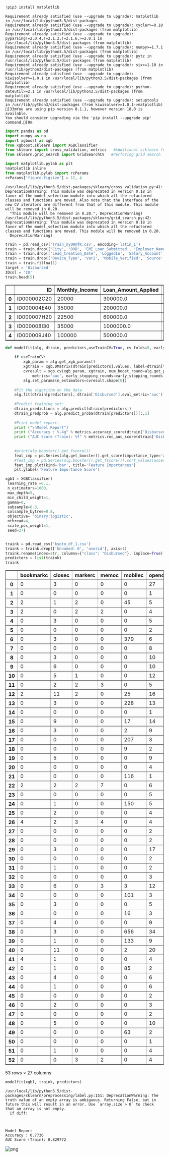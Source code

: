 

```python
!pip3 install matplotlib
```

    Requirement already satisfied (use --upgrade to upgrade): matplotlib in /usr/local/lib/python3.5/dist-packages
    Requirement already satisfied (use --upgrade to upgrade): cycler>=0.10 in /usr/local/lib/python3.5/dist-packages (from matplotlib)
    Requirement already satisfied (use --upgrade to upgrade): pyparsing!=2.0.4,!=2.1.2,!=2.1.6,>=2.0.1 in /usr/local/lib/python3.5/dist-packages (from matplotlib)
    Requirement already satisfied (use --upgrade to upgrade): numpy>=1.7.1 in /usr/local/lib/python3.5/dist-packages (from matplotlib)
    Requirement already satisfied (use --upgrade to upgrade): pytz in /usr/local/lib/python3.5/dist-packages (from matplotlib)
    Requirement already satisfied (use --upgrade to upgrade): six>=1.10 in /usr/lib/python3/dist-packages (from matplotlib)
    Requirement already satisfied (use --upgrade to upgrade): kiwisolver>=1.0.1 in /usr/local/lib/python3.5/dist-packages (from matplotlib)
    Requirement already satisfied (use --upgrade to upgrade): python-dateutil>=2.1 in /usr/local/lib/python3.5/dist-packages (from matplotlib)
    Requirement already satisfied (use --upgrade to upgrade): setuptools in /usr/lib/python3/dist-packages (from kiwisolver>=1.0.1->matplotlib)
    [33mYou are using pip version 8.1.1, however version 18.0 is available.
    You should consider upgrading via the 'pip install --upgrade pip' command.[0m



```python
import pandas as pd
import numpy as np
import xgboost as xgb
from xgboost.sklearn import XGBClassifier
from sklearn import cross_validation, metrics   #Additional scklearn functions
from sklearn.grid_search import GridSearchCV   #Perforing grid search

import matplotlib.pylab as plt
%matplotlib inline
from matplotlib.pylab import rcParams
rcParams['figure.figsize'] = 12, 4
```

    /usr/local/lib/python3.5/dist-packages/sklearn/cross_validation.py:41: DeprecationWarning: This module was deprecated in version 0.18 in favor of the model_selection module into which all the refactored classes and functions are moved. Also note that the interface of the new CV iterators are different from that of this module. This module will be removed in 0.20.
      "This module will be removed in 0.20.", DeprecationWarning)
    /usr/local/lib/python3.5/dist-packages/sklearn/grid_search.py:42: DeprecationWarning: This module was deprecated in version 0.18 in favor of the model_selection module into which all the refactored classes and functions are moved. This module will be removed in 0.20.
      DeprecationWarning)



```python
train = pd.read_csv('Train_nyOWmfK.csv', encoding='latin_1')
train = train.drop(['City', 'DOB', 'EMI_Loan_Submitted', 'Employer_Name', 'Interest_Rate'], axis=1)
train = train.drop(['Lead_Creation_Date', 'LoggedIn', 'Salary_Account', 'Var1', 'Filled_Form'], axis=1)
train = train.drop(['Device_Type', 'Var2', 'Mobile_Verified', 'Source', 'Gender'], axis=1)
train = train.fillna(1)
target = 'Disbursed'
IDcol = 'ID'
train.head(5)
```




<div>
<style scoped>
    .dataframe tbody tr th:only-of-type {
        vertical-align: middle;
    }

    .dataframe tbody tr th {
        vertical-align: top;
    }

    .dataframe thead th {
        text-align: right;
    }
</style>
<table border="1" class="dataframe">
  <thead>
    <tr style="text-align: right;">
      <th></th>
      <th>ID</th>
      <th>Monthly_Income</th>
      <th>Loan_Amount_Applied</th>
      <th>Loan_Tenure_Applied</th>
      <th>Existing_EMI</th>
      <th>Var5</th>
      <th>Loan_Amount_Submitted</th>
      <th>Loan_Tenure_Submitted</th>
      <th>Processing_Fee</th>
      <th>Var4</th>
      <th>Disbursed</th>
    </tr>
  </thead>
  <tbody>
    <tr>
      <th>0</th>
      <td>ID000002C20</td>
      <td>20000</td>
      <td>300000.0</td>
      <td>5.0</td>
      <td>0.0</td>
      <td>0</td>
      <td>1.0</td>
      <td>1.0</td>
      <td>1.0</td>
      <td>1</td>
      <td>0</td>
    </tr>
    <tr>
      <th>1</th>
      <td>ID000004E40</td>
      <td>35000</td>
      <td>200000.0</td>
      <td>2.0</td>
      <td>0.0</td>
      <td>13</td>
      <td>200000.0</td>
      <td>2.0</td>
      <td>1.0</td>
      <td>3</td>
      <td>0</td>
    </tr>
    <tr>
      <th>2</th>
      <td>ID000007H20</td>
      <td>22500</td>
      <td>600000.0</td>
      <td>4.0</td>
      <td>0.0</td>
      <td>0</td>
      <td>450000.0</td>
      <td>4.0</td>
      <td>1.0</td>
      <td>1</td>
      <td>0</td>
    </tr>
    <tr>
      <th>3</th>
      <td>ID000008I30</td>
      <td>35000</td>
      <td>1000000.0</td>
      <td>5.0</td>
      <td>0.0</td>
      <td>10</td>
      <td>920000.0</td>
      <td>5.0</td>
      <td>1.0</td>
      <td>3</td>
      <td>0</td>
    </tr>
    <tr>
      <th>4</th>
      <td>ID000009J40</td>
      <td>100000</td>
      <td>500000.0</td>
      <td>2.0</td>
      <td>25000.0</td>
      <td>17</td>
      <td>500000.0</td>
      <td>2.0</td>
      <td>1.0</td>
      <td>3</td>
      <td>0</td>
    </tr>
  </tbody>
</table>
</div>




```python
def modelfit(alg, dtrain, predictors,useTrainCV=True, cv_folds=5, early_stopping_rounds=50):
    
    if useTrainCV:
        xgb_param = alg.get_xgb_params()
        xgtrain = xgb.DMatrix(dtrain[predictors].values, label=dtrain[target].values)
        cvresult = xgb.cv(xgb_param, xgtrain, num_boost_round=alg.get_params()['n_estimators'], nfold=cv_folds,
            metrics='auc', early_stopping_rounds=early_stopping_rounds)
        alg.set_params(n_estimators=cvresult.shape[0])
    
    #Fit the algorithm on the data
    alg.fit(dtrain[predictors], dtrain['Disbursed'],eval_metric='auc')
        
    #Predict training set:
    dtrain_predictions = alg.predict(dtrain[predictors])
    dtrain_predprob = alg.predict_proba(dtrain[predictors])[:,1]
        
    #Print model report:
    print ("\nModel Report")
    print ("Accuracy : %.4g" % metrics.accuracy_score(dtrain['Disbursed'].values, dtrain_predictions))
    print ("AUC Score (Train): %f" % metrics.roc_auc_score(dtrain['Disbursed'], dtrain_predprob))
     
        
    #print(alg.booster().get_fscore())
    feat_imp = pd.Series(alg.get_booster().get_score(importance_type='weight')).sort_values(ascending=False)
    #feat_imp = pd.Series(alg.booster().get_fscore()).sort_values(ascending=False)
    feat_imp.plot(kind='bar', title='Feature Importances')
    plt.ylabel('Feature Importance Score')
```


```python
xgb1 = XGBClassifier(
 learning_rate =0.1,
 n_estimators=1000,
 max_depth=5,
 min_child_weight=1,
 gamma=0,
 subsample=0.8,
 colsample_bytree=0.8,
 objective= 'binary:logistic',
 nthread=4,
 scale_pos_weight=1,
 seed=27)
```


```python

traink = pd.read_csv('kyoto_df_1.csv')
traink = traink.drop(['Unnamed: 0', 'userid'], axis=1)
traink.rename(index=str, columns={"class": "Disbursed"}, inplace=True)
predictors = list(traink)
traink
```




<div>
<style scoped>
    .dataframe tbody tr th:only-of-type {
        vertical-align: middle;
    }

    .dataframe tbody tr th {
        vertical-align: top;
    }

    .dataframe thead th {
        text-align: right;
    }
</style>
<table border="1" class="dataframe">
  <thead>
    <tr style="text-align: right;">
      <th></th>
      <th>bookmarkc</th>
      <th>closec</th>
      <th>markerc</th>
      <th>memoc</th>
      <th>mobilec</th>
      <th>openc</th>
      <th>pcc</th>
      <th>tabletc</th>
      <th>watchc</th>
      <th>SEARCH</th>
      <th>...</th>
      <th>Page_JumpC</th>
      <th>Add_BookmarkC</th>
      <th>Delete_BookmarkC</th>
      <th>Add_MemoC</th>
      <th>Delete_MemoC</th>
      <th>Change_MemoC</th>
      <th>Add_MarkerC</th>
      <th>Delete_MarkerC</th>
      <th>Readpages</th>
      <th>Disbursed</th>
    </tr>
  </thead>
  <tbody>
    <tr>
      <th>0</th>
      <td>0</td>
      <td>3</td>
      <td>0</td>
      <td>0</td>
      <td>0</td>
      <td>27</td>
      <td>1240</td>
      <td>66</td>
      <td>1306</td>
      <td>0</td>
      <td>...</td>
      <td>65</td>
      <td>0</td>
      <td>0</td>
      <td>0</td>
      <td>0</td>
      <td>0</td>
      <td>0</td>
      <td>0</td>
      <td>1211</td>
      <td>False</td>
    </tr>
    <tr>
      <th>1</th>
      <td>0</td>
      <td>0</td>
      <td>0</td>
      <td>0</td>
      <td>0</td>
      <td>1</td>
      <td>8</td>
      <td>0</td>
      <td>8</td>
      <td>0</td>
      <td>...</td>
      <td>0</td>
      <td>0</td>
      <td>0</td>
      <td>0</td>
      <td>0</td>
      <td>0</td>
      <td>0</td>
      <td>0</td>
      <td>7</td>
      <td>False</td>
    </tr>
    <tr>
      <th>2</th>
      <td>2</td>
      <td>1</td>
      <td>2</td>
      <td>0</td>
      <td>45</td>
      <td>5</td>
      <td>409</td>
      <td>0</td>
      <td>454</td>
      <td>0</td>
      <td>...</td>
      <td>1</td>
      <td>1</td>
      <td>1</td>
      <td>0</td>
      <td>0</td>
      <td>0</td>
      <td>2</td>
      <td>0</td>
      <td>443</td>
      <td>False</td>
    </tr>
    <tr>
      <th>3</th>
      <td>2</td>
      <td>0</td>
      <td>2</td>
      <td>2</td>
      <td>0</td>
      <td>4</td>
      <td>89</td>
      <td>0</td>
      <td>89</td>
      <td>0</td>
      <td>...</td>
      <td>2</td>
      <td>1</td>
      <td>1</td>
      <td>1</td>
      <td>0</td>
      <td>0</td>
      <td>1</td>
      <td>1</td>
      <td>77</td>
      <td>False</td>
    </tr>
    <tr>
      <th>4</th>
      <td>0</td>
      <td>3</td>
      <td>0</td>
      <td>0</td>
      <td>0</td>
      <td>5</td>
      <td>540</td>
      <td>0</td>
      <td>540</td>
      <td>0</td>
      <td>...</td>
      <td>2</td>
      <td>0</td>
      <td>0</td>
      <td>0</td>
      <td>0</td>
      <td>0</td>
      <td>0</td>
      <td>0</td>
      <td>530</td>
      <td>True</td>
    </tr>
    <tr>
      <th>5</th>
      <td>0</td>
      <td>0</td>
      <td>0</td>
      <td>0</td>
      <td>0</td>
      <td>2</td>
      <td>267</td>
      <td>0</td>
      <td>267</td>
      <td>9</td>
      <td>...</td>
      <td>2</td>
      <td>0</td>
      <td>0</td>
      <td>0</td>
      <td>0</td>
      <td>0</td>
      <td>0</td>
      <td>0</td>
      <td>253</td>
      <td>True</td>
    </tr>
    <tr>
      <th>6</th>
      <td>0</td>
      <td>3</td>
      <td>0</td>
      <td>0</td>
      <td>379</td>
      <td>6</td>
      <td>239</td>
      <td>0</td>
      <td>618</td>
      <td>0</td>
      <td>...</td>
      <td>0</td>
      <td>0</td>
      <td>0</td>
      <td>0</td>
      <td>0</td>
      <td>0</td>
      <td>0</td>
      <td>0</td>
      <td>609</td>
      <td>True</td>
    </tr>
    <tr>
      <th>7</th>
      <td>0</td>
      <td>0</td>
      <td>0</td>
      <td>0</td>
      <td>0</td>
      <td>8</td>
      <td>0</td>
      <td>1950</td>
      <td>1950</td>
      <td>0</td>
      <td>...</td>
      <td>0</td>
      <td>0</td>
      <td>0</td>
      <td>0</td>
      <td>0</td>
      <td>0</td>
      <td>0</td>
      <td>0</td>
      <td>1942</td>
      <td>True</td>
    </tr>
    <tr>
      <th>8</th>
      <td>0</td>
      <td>3</td>
      <td>0</td>
      <td>0</td>
      <td>0</td>
      <td>10</td>
      <td>362</td>
      <td>0</td>
      <td>362</td>
      <td>0</td>
      <td>...</td>
      <td>4</td>
      <td>0</td>
      <td>0</td>
      <td>0</td>
      <td>0</td>
      <td>0</td>
      <td>0</td>
      <td>0</td>
      <td>344</td>
      <td>False</td>
    </tr>
    <tr>
      <th>9</th>
      <td>0</td>
      <td>6</td>
      <td>0</td>
      <td>0</td>
      <td>0</td>
      <td>10</td>
      <td>863</td>
      <td>0</td>
      <td>863</td>
      <td>0</td>
      <td>...</td>
      <td>2</td>
      <td>0</td>
      <td>0</td>
      <td>0</td>
      <td>0</td>
      <td>0</td>
      <td>0</td>
      <td>0</td>
      <td>845</td>
      <td>False</td>
    </tr>
    <tr>
      <th>10</th>
      <td>0</td>
      <td>5</td>
      <td>1</td>
      <td>0</td>
      <td>0</td>
      <td>12</td>
      <td>1334</td>
      <td>0</td>
      <td>1334</td>
      <td>2</td>
      <td>...</td>
      <td>6</td>
      <td>0</td>
      <td>0</td>
      <td>0</td>
      <td>0</td>
      <td>0</td>
      <td>1</td>
      <td>0</td>
      <td>1306</td>
      <td>False</td>
    </tr>
    <tr>
      <th>11</th>
      <td>0</td>
      <td>2</td>
      <td>2</td>
      <td>3</td>
      <td>0</td>
      <td>5</td>
      <td>377</td>
      <td>0</td>
      <td>377</td>
      <td>0</td>
      <td>...</td>
      <td>0</td>
      <td>0</td>
      <td>0</td>
      <td>1</td>
      <td>0</td>
      <td>1</td>
      <td>1</td>
      <td>1</td>
      <td>365</td>
      <td>True</td>
    </tr>
    <tr>
      <th>12</th>
      <td>2</td>
      <td>11</td>
      <td>2</td>
      <td>0</td>
      <td>25</td>
      <td>16</td>
      <td>1712</td>
      <td>0</td>
      <td>1737</td>
      <td>0</td>
      <td>...</td>
      <td>15</td>
      <td>1</td>
      <td>1</td>
      <td>0</td>
      <td>0</td>
      <td>0</td>
      <td>2</td>
      <td>0</td>
      <td>1689</td>
      <td>True</td>
    </tr>
    <tr>
      <th>13</th>
      <td>0</td>
      <td>3</td>
      <td>0</td>
      <td>0</td>
      <td>228</td>
      <td>13</td>
      <td>624</td>
      <td>0</td>
      <td>852</td>
      <td>0</td>
      <td>...</td>
      <td>8</td>
      <td>0</td>
      <td>0</td>
      <td>0</td>
      <td>0</td>
      <td>0</td>
      <td>0</td>
      <td>0</td>
      <td>828</td>
      <td>False</td>
    </tr>
    <tr>
      <th>14</th>
      <td>0</td>
      <td>0</td>
      <td>0</td>
      <td>0</td>
      <td>0</td>
      <td>1</td>
      <td>15</td>
      <td>0</td>
      <td>15</td>
      <td>0</td>
      <td>...</td>
      <td>1</td>
      <td>0</td>
      <td>0</td>
      <td>0</td>
      <td>0</td>
      <td>0</td>
      <td>0</td>
      <td>0</td>
      <td>13</td>
      <td>False</td>
    </tr>
    <tr>
      <th>15</th>
      <td>0</td>
      <td>9</td>
      <td>0</td>
      <td>0</td>
      <td>17</td>
      <td>14</td>
      <td>1210</td>
      <td>441</td>
      <td>1668</td>
      <td>2</td>
      <td>...</td>
      <td>6</td>
      <td>0</td>
      <td>0</td>
      <td>0</td>
      <td>0</td>
      <td>0</td>
      <td>0</td>
      <td>0</td>
      <td>1636</td>
      <td>True</td>
    </tr>
    <tr>
      <th>16</th>
      <td>0</td>
      <td>3</td>
      <td>0</td>
      <td>0</td>
      <td>2</td>
      <td>9</td>
      <td>582</td>
      <td>0</td>
      <td>584</td>
      <td>0</td>
      <td>...</td>
      <td>1</td>
      <td>0</td>
      <td>0</td>
      <td>0</td>
      <td>0</td>
      <td>0</td>
      <td>0</td>
      <td>0</td>
      <td>571</td>
      <td>True</td>
    </tr>
    <tr>
      <th>17</th>
      <td>0</td>
      <td>0</td>
      <td>0</td>
      <td>0</td>
      <td>207</td>
      <td>3</td>
      <td>0</td>
      <td>0</td>
      <td>207</td>
      <td>0</td>
      <td>...</td>
      <td>0</td>
      <td>0</td>
      <td>0</td>
      <td>0</td>
      <td>0</td>
      <td>0</td>
      <td>0</td>
      <td>0</td>
      <td>204</td>
      <td>True</td>
    </tr>
    <tr>
      <th>18</th>
      <td>0</td>
      <td>0</td>
      <td>0</td>
      <td>0</td>
      <td>9</td>
      <td>2</td>
      <td>0</td>
      <td>0</td>
      <td>9</td>
      <td>0</td>
      <td>...</td>
      <td>0</td>
      <td>0</td>
      <td>0</td>
      <td>0</td>
      <td>0</td>
      <td>0</td>
      <td>0</td>
      <td>0</td>
      <td>7</td>
      <td>False</td>
    </tr>
    <tr>
      <th>19</th>
      <td>0</td>
      <td>5</td>
      <td>0</td>
      <td>0</td>
      <td>0</td>
      <td>9</td>
      <td>900</td>
      <td>0</td>
      <td>900</td>
      <td>0</td>
      <td>...</td>
      <td>9</td>
      <td>0</td>
      <td>0</td>
      <td>0</td>
      <td>0</td>
      <td>0</td>
      <td>0</td>
      <td>0</td>
      <td>873</td>
      <td>True</td>
    </tr>
    <tr>
      <th>20</th>
      <td>0</td>
      <td>0</td>
      <td>0</td>
      <td>0</td>
      <td>0</td>
      <td>4</td>
      <td>0</td>
      <td>526</td>
      <td>526</td>
      <td>0</td>
      <td>...</td>
      <td>15</td>
      <td>0</td>
      <td>0</td>
      <td>0</td>
      <td>0</td>
      <td>0</td>
      <td>0</td>
      <td>0</td>
      <td>507</td>
      <td>False</td>
    </tr>
    <tr>
      <th>21</th>
      <td>0</td>
      <td>0</td>
      <td>0</td>
      <td>0</td>
      <td>116</td>
      <td>1</td>
      <td>0</td>
      <td>0</td>
      <td>116</td>
      <td>0</td>
      <td>...</td>
      <td>0</td>
      <td>0</td>
      <td>0</td>
      <td>0</td>
      <td>0</td>
      <td>0</td>
      <td>0</td>
      <td>0</td>
      <td>115</td>
      <td>False</td>
    </tr>
    <tr>
      <th>22</th>
      <td>2</td>
      <td>2</td>
      <td>2</td>
      <td>7</td>
      <td>0</td>
      <td>6</td>
      <td>160</td>
      <td>0</td>
      <td>160</td>
      <td>9</td>
      <td>...</td>
      <td>5</td>
      <td>1</td>
      <td>1</td>
      <td>5</td>
      <td>0</td>
      <td>1</td>
      <td>2</td>
      <td>0</td>
      <td>125</td>
      <td>False</td>
    </tr>
    <tr>
      <th>23</th>
      <td>0</td>
      <td>0</td>
      <td>0</td>
      <td>0</td>
      <td>0</td>
      <td>5</td>
      <td>710</td>
      <td>0</td>
      <td>710</td>
      <td>0</td>
      <td>...</td>
      <td>5</td>
      <td>0</td>
      <td>0</td>
      <td>0</td>
      <td>0</td>
      <td>0</td>
      <td>0</td>
      <td>0</td>
      <td>700</td>
      <td>True</td>
    </tr>
    <tr>
      <th>24</th>
      <td>0</td>
      <td>1</td>
      <td>0</td>
      <td>0</td>
      <td>150</td>
      <td>5</td>
      <td>547</td>
      <td>0</td>
      <td>697</td>
      <td>1</td>
      <td>...</td>
      <td>4</td>
      <td>0</td>
      <td>0</td>
      <td>0</td>
      <td>0</td>
      <td>0</td>
      <td>0</td>
      <td>0</td>
      <td>686</td>
      <td>False</td>
    </tr>
    <tr>
      <th>25</th>
      <td>0</td>
      <td>2</td>
      <td>0</td>
      <td>0</td>
      <td>0</td>
      <td>4</td>
      <td>0</td>
      <td>151</td>
      <td>151</td>
      <td>0</td>
      <td>...</td>
      <td>0</td>
      <td>0</td>
      <td>0</td>
      <td>0</td>
      <td>0</td>
      <td>0</td>
      <td>0</td>
      <td>0</td>
      <td>145</td>
      <td>False</td>
    </tr>
    <tr>
      <th>26</th>
      <td>4</td>
      <td>2</td>
      <td>3</td>
      <td>4</td>
      <td>0</td>
      <td>4</td>
      <td>341</td>
      <td>0</td>
      <td>341</td>
      <td>0</td>
      <td>...</td>
      <td>10</td>
      <td>2</td>
      <td>2</td>
      <td>3</td>
      <td>0</td>
      <td>0</td>
      <td>2</td>
      <td>1</td>
      <td>314</td>
      <td>False</td>
    </tr>
    <tr>
      <th>27</th>
      <td>0</td>
      <td>0</td>
      <td>0</td>
      <td>0</td>
      <td>0</td>
      <td>2</td>
      <td>57</td>
      <td>0</td>
      <td>57</td>
      <td>0</td>
      <td>...</td>
      <td>0</td>
      <td>0</td>
      <td>0</td>
      <td>0</td>
      <td>0</td>
      <td>0</td>
      <td>0</td>
      <td>0</td>
      <td>55</td>
      <td>True</td>
    </tr>
    <tr>
      <th>28</th>
      <td>0</td>
      <td>0</td>
      <td>0</td>
      <td>0</td>
      <td>0</td>
      <td>2</td>
      <td>423</td>
      <td>0</td>
      <td>423</td>
      <td>17</td>
      <td>...</td>
      <td>7</td>
      <td>0</td>
      <td>0</td>
      <td>0</td>
      <td>0</td>
      <td>0</td>
      <td>0</td>
      <td>0</td>
      <td>397</td>
      <td>True</td>
    </tr>
    <tr>
      <th>29</th>
      <td>0</td>
      <td>3</td>
      <td>0</td>
      <td>0</td>
      <td>0</td>
      <td>17</td>
      <td>1690</td>
      <td>0</td>
      <td>1690</td>
      <td>0</td>
      <td>...</td>
      <td>0</td>
      <td>0</td>
      <td>0</td>
      <td>0</td>
      <td>0</td>
      <td>0</td>
      <td>0</td>
      <td>0</td>
      <td>1670</td>
      <td>True</td>
    </tr>
    <tr>
      <th>30</th>
      <td>0</td>
      <td>0</td>
      <td>0</td>
      <td>0</td>
      <td>0</td>
      <td>2</td>
      <td>327</td>
      <td>0</td>
      <td>327</td>
      <td>10</td>
      <td>...</td>
      <td>1</td>
      <td>0</td>
      <td>0</td>
      <td>0</td>
      <td>0</td>
      <td>0</td>
      <td>0</td>
      <td>0</td>
      <td>314</td>
      <td>True</td>
    </tr>
    <tr>
      <th>31</th>
      <td>0</td>
      <td>1</td>
      <td>0</td>
      <td>0</td>
      <td>0</td>
      <td>2</td>
      <td>77</td>
      <td>0</td>
      <td>77</td>
      <td>0</td>
      <td>...</td>
      <td>0</td>
      <td>0</td>
      <td>0</td>
      <td>0</td>
      <td>0</td>
      <td>0</td>
      <td>0</td>
      <td>0</td>
      <td>74</td>
      <td>False</td>
    </tr>
    <tr>
      <th>32</th>
      <td>0</td>
      <td>0</td>
      <td>0</td>
      <td>0</td>
      <td>0</td>
      <td>3</td>
      <td>192</td>
      <td>0</td>
      <td>192</td>
      <td>4</td>
      <td>...</td>
      <td>0</td>
      <td>0</td>
      <td>0</td>
      <td>0</td>
      <td>0</td>
      <td>0</td>
      <td>0</td>
      <td>0</td>
      <td>184</td>
      <td>False</td>
    </tr>
    <tr>
      <th>33</th>
      <td>0</td>
      <td>6</td>
      <td>0</td>
      <td>3</td>
      <td>3</td>
      <td>12</td>
      <td>845</td>
      <td>0</td>
      <td>848</td>
      <td>0</td>
      <td>...</td>
      <td>1</td>
      <td>0</td>
      <td>0</td>
      <td>1</td>
      <td>0</td>
      <td>2</td>
      <td>0</td>
      <td>0</td>
      <td>826</td>
      <td>True</td>
    </tr>
    <tr>
      <th>34</th>
      <td>0</td>
      <td>0</td>
      <td>0</td>
      <td>0</td>
      <td>101</td>
      <td>3</td>
      <td>0</td>
      <td>0</td>
      <td>101</td>
      <td>0</td>
      <td>...</td>
      <td>0</td>
      <td>0</td>
      <td>0</td>
      <td>0</td>
      <td>0</td>
      <td>0</td>
      <td>0</td>
      <td>0</td>
      <td>98</td>
      <td>True</td>
    </tr>
    <tr>
      <th>35</th>
      <td>0</td>
      <td>3</td>
      <td>0</td>
      <td>0</td>
      <td>0</td>
      <td>5</td>
      <td>268</td>
      <td>0</td>
      <td>268</td>
      <td>0</td>
      <td>...</td>
      <td>2</td>
      <td>0</td>
      <td>0</td>
      <td>0</td>
      <td>0</td>
      <td>0</td>
      <td>0</td>
      <td>0</td>
      <td>258</td>
      <td>False</td>
    </tr>
    <tr>
      <th>36</th>
      <td>0</td>
      <td>0</td>
      <td>0</td>
      <td>0</td>
      <td>16</td>
      <td>3</td>
      <td>0</td>
      <td>0</td>
      <td>16</td>
      <td>0</td>
      <td>...</td>
      <td>0</td>
      <td>0</td>
      <td>0</td>
      <td>0</td>
      <td>0</td>
      <td>0</td>
      <td>0</td>
      <td>0</td>
      <td>13</td>
      <td>True</td>
    </tr>
    <tr>
      <th>37</th>
      <td>0</td>
      <td>4</td>
      <td>0</td>
      <td>0</td>
      <td>0</td>
      <td>9</td>
      <td>730</td>
      <td>0</td>
      <td>730</td>
      <td>0</td>
      <td>...</td>
      <td>1</td>
      <td>0</td>
      <td>0</td>
      <td>0</td>
      <td>0</td>
      <td>0</td>
      <td>0</td>
      <td>0</td>
      <td>716</td>
      <td>False</td>
    </tr>
    <tr>
      <th>38</th>
      <td>0</td>
      <td>3</td>
      <td>0</td>
      <td>0</td>
      <td>656</td>
      <td>34</td>
      <td>1764</td>
      <td>0</td>
      <td>2420</td>
      <td>0</td>
      <td>...</td>
      <td>7</td>
      <td>0</td>
      <td>0</td>
      <td>0</td>
      <td>0</td>
      <td>0</td>
      <td>0</td>
      <td>0</td>
      <td>2376</td>
      <td>True</td>
    </tr>
    <tr>
      <th>39</th>
      <td>0</td>
      <td>1</td>
      <td>0</td>
      <td>0</td>
      <td>133</td>
      <td>9</td>
      <td>261</td>
      <td>288</td>
      <td>682</td>
      <td>0</td>
      <td>...</td>
      <td>1</td>
      <td>0</td>
      <td>0</td>
      <td>0</td>
      <td>0</td>
      <td>0</td>
      <td>0</td>
      <td>0</td>
      <td>671</td>
      <td>False</td>
    </tr>
    <tr>
      <th>40</th>
      <td>0</td>
      <td>11</td>
      <td>0</td>
      <td>0</td>
      <td>2</td>
      <td>20</td>
      <td>598</td>
      <td>0</td>
      <td>600</td>
      <td>1</td>
      <td>...</td>
      <td>1</td>
      <td>0</td>
      <td>0</td>
      <td>0</td>
      <td>0</td>
      <td>0</td>
      <td>0</td>
      <td>0</td>
      <td>567</td>
      <td>True</td>
    </tr>
    <tr>
      <th>41</th>
      <td>4</td>
      <td>1</td>
      <td>0</td>
      <td>0</td>
      <td>0</td>
      <td>4</td>
      <td>430</td>
      <td>0</td>
      <td>430</td>
      <td>0</td>
      <td>...</td>
      <td>0</td>
      <td>2</td>
      <td>2</td>
      <td>0</td>
      <td>0</td>
      <td>0</td>
      <td>0</td>
      <td>0</td>
      <td>421</td>
      <td>True</td>
    </tr>
    <tr>
      <th>42</th>
      <td>0</td>
      <td>1</td>
      <td>0</td>
      <td>0</td>
      <td>85</td>
      <td>2</td>
      <td>0</td>
      <td>0</td>
      <td>85</td>
      <td>0</td>
      <td>...</td>
      <td>0</td>
      <td>0</td>
      <td>0</td>
      <td>0</td>
      <td>0</td>
      <td>0</td>
      <td>0</td>
      <td>0</td>
      <td>82</td>
      <td>False</td>
    </tr>
    <tr>
      <th>43</th>
      <td>0</td>
      <td>4</td>
      <td>0</td>
      <td>0</td>
      <td>0</td>
      <td>6</td>
      <td>431</td>
      <td>0</td>
      <td>431</td>
      <td>2</td>
      <td>...</td>
      <td>1</td>
      <td>0</td>
      <td>0</td>
      <td>0</td>
      <td>0</td>
      <td>0</td>
      <td>0</td>
      <td>0</td>
      <td>417</td>
      <td>False</td>
    </tr>
    <tr>
      <th>44</th>
      <td>0</td>
      <td>1</td>
      <td>0</td>
      <td>0</td>
      <td>0</td>
      <td>6</td>
      <td>134</td>
      <td>0</td>
      <td>134</td>
      <td>12</td>
      <td>...</td>
      <td>2</td>
      <td>0</td>
      <td>0</td>
      <td>0</td>
      <td>0</td>
      <td>0</td>
      <td>0</td>
      <td>0</td>
      <td>112</td>
      <td>True</td>
    </tr>
    <tr>
      <th>45</th>
      <td>0</td>
      <td>0</td>
      <td>0</td>
      <td>0</td>
      <td>0</td>
      <td>2</td>
      <td>216</td>
      <td>0</td>
      <td>216</td>
      <td>0</td>
      <td>...</td>
      <td>0</td>
      <td>0</td>
      <td>0</td>
      <td>0</td>
      <td>0</td>
      <td>0</td>
      <td>0</td>
      <td>0</td>
      <td>214</td>
      <td>True</td>
    </tr>
    <tr>
      <th>46</th>
      <td>0</td>
      <td>2</td>
      <td>0</td>
      <td>0</td>
      <td>0</td>
      <td>3</td>
      <td>454</td>
      <td>0</td>
      <td>454</td>
      <td>1</td>
      <td>...</td>
      <td>11</td>
      <td>0</td>
      <td>0</td>
      <td>0</td>
      <td>0</td>
      <td>0</td>
      <td>0</td>
      <td>0</td>
      <td>437</td>
      <td>True</td>
    </tr>
    <tr>
      <th>47</th>
      <td>0</td>
      <td>0</td>
      <td>0</td>
      <td>0</td>
      <td>0</td>
      <td>2</td>
      <td>87</td>
      <td>0</td>
      <td>87</td>
      <td>0</td>
      <td>...</td>
      <td>1</td>
      <td>0</td>
      <td>0</td>
      <td>0</td>
      <td>0</td>
      <td>0</td>
      <td>0</td>
      <td>0</td>
      <td>84</td>
      <td>False</td>
    </tr>
    <tr>
      <th>48</th>
      <td>0</td>
      <td>5</td>
      <td>0</td>
      <td>0</td>
      <td>0</td>
      <td>10</td>
      <td>882</td>
      <td>0</td>
      <td>882</td>
      <td>0</td>
      <td>...</td>
      <td>1</td>
      <td>0</td>
      <td>0</td>
      <td>0</td>
      <td>0</td>
      <td>0</td>
      <td>0</td>
      <td>0</td>
      <td>866</td>
      <td>True</td>
    </tr>
    <tr>
      <th>49</th>
      <td>0</td>
      <td>0</td>
      <td>0</td>
      <td>0</td>
      <td>63</td>
      <td>2</td>
      <td>46</td>
      <td>0</td>
      <td>109</td>
      <td>0</td>
      <td>...</td>
      <td>0</td>
      <td>0</td>
      <td>0</td>
      <td>0</td>
      <td>0</td>
      <td>0</td>
      <td>0</td>
      <td>0</td>
      <td>107</td>
      <td>True</td>
    </tr>
    <tr>
      <th>50</th>
      <td>0</td>
      <td>0</td>
      <td>0</td>
      <td>0</td>
      <td>0</td>
      <td>1</td>
      <td>92</td>
      <td>0</td>
      <td>92</td>
      <td>0</td>
      <td>...</td>
      <td>0</td>
      <td>0</td>
      <td>0</td>
      <td>0</td>
      <td>0</td>
      <td>0</td>
      <td>0</td>
      <td>0</td>
      <td>91</td>
      <td>False</td>
    </tr>
    <tr>
      <th>51</th>
      <td>0</td>
      <td>1</td>
      <td>0</td>
      <td>0</td>
      <td>0</td>
      <td>4</td>
      <td>208</td>
      <td>0</td>
      <td>208</td>
      <td>1</td>
      <td>...</td>
      <td>9</td>
      <td>0</td>
      <td>0</td>
      <td>0</td>
      <td>0</td>
      <td>0</td>
      <td>0</td>
      <td>0</td>
      <td>193</td>
      <td>True</td>
    </tr>
    <tr>
      <th>52</th>
      <td>0</td>
      <td>0</td>
      <td>3</td>
      <td>2</td>
      <td>0</td>
      <td>4</td>
      <td>426</td>
      <td>0</td>
      <td>426</td>
      <td>7</td>
      <td>...</td>
      <td>0</td>
      <td>0</td>
      <td>0</td>
      <td>1</td>
      <td>0</td>
      <td>0</td>
      <td>2</td>
      <td>1</td>
      <td>410</td>
      <td>False</td>
    </tr>
  </tbody>
</table>
<p>53 rows × 27 columns</p>
</div>




```python
modelfit(xgb1, traink, predictors)
```

    /usr/local/lib/python3.5/dist-packages/sklearn/preprocessing/label.py:151: DeprecationWarning: The truth value of an empty array is ambiguous. Returning False, but in future this will result in an error. Use `array.size > 0` to check that an array is not empty.
      if diff:


    
    Model Report
    Accuracy : 0.7736
    AUC Score (Train): 0.829772



![png](output_6_2.png)

